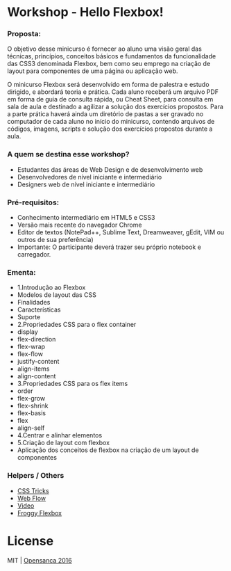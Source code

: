 # Workshop - Hello Flexbox!

### Proposta:
O objetivo desse minicurso é fornecer ao aluno uma visão geral das técnicas, princípios, conceitos básicos e fundamentos da funcionalidade das CSS3 denominada Flexbox, bem como seu emprego na criação de layout para componentes de uma página ou aplicação web.

O minicurso Flexbox será desenvolvido em forma de palestra e estudo dirigido, e abordará teoria e prática. Cada aluno receberá um arquivo PDF em forma de guia de consulta rápida, ou Cheat Sheet, para consulta em sala de aula e destinado a agilizar a solução dos exercícios propostos. Para a parte prática haverá ainda um diretório de pastas a ser gravado no computador de cada aluno no início do minicurso, contendo arquivos de códigos, imagens, scripts e solução dos exercícios propostos durante a aula.

### A quem se destina esse workshop?
- Estudantes das áreas de Web Design e de desenvolvimento web
- Desenvolvedores de nível iniciante e intermediário
- Designers web de nível iniciante e intermediário

### Pré-requisitos:
- Conhecimento intermediário em HTML5 e CSS3
- Versão mais recente do navegador Chrome
- Editor de textos (NotePad++, Sublime Text, Dreamweaver, gEdit, VIM ou outros de sua preferência)
- Importante: O participante deverá trazer seu próprio notebook e carregador.

### Ementa:

-  1.Introdução ao Flexbox
-  Modelos de layout das CSS
-  Finalidades
-  Características
-  Suporte
-  2.Propriedades CSS para o flex container
-  display
-  flex-direction
-  flex-wrap
-  flex-flow
-  justify-content
-  align-items
-  align-content
-  3.Propriedades CSS para os flex items
-  order
-  flex-grow
-  flex-shrink
-  flex-basis
-  flex
-  align-self
-  4.Centrar e alinhar elementos
-  5.Criação de layout com flexbox
- Aplicação dos conceitos de flexbox na criação de um layout de componentes

### Helpers / Others
- [CSS Tricks](https://css-tricks.com/snippets/css/a-guide-to-flexbox/)
- [Web Flow](https://flexbox.webflow.com/)
- [Video](http://flexbox.io/)
- [Froggy Flexbox](http://flexboxfroggy.com/)


# License
MIT | [Opensanca 2016](https://github.com/opensanca/hello-flexbox/blob/master/LICENSE)
